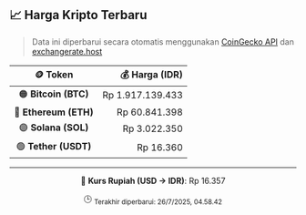 

<!-- HARGA_KRIPTO -->
## 📈 Harga Kripto Terbaru

> Data ini diperbarui secara otomatis menggunakan [CoinGecko API](https://www.coingecko.com/) dan [exchangerate.host](https://exchangerate.host/)

<div align="center">

| 🪙 Token | 💰 Harga (IDR) |
|:------:|---------------:|
| 🟠 **Bitcoin (BTC)**   | Rp 1.917.139.433 |
| 🔵 **Ethereum (ETH)**  | Rp 60.841.398 |
| 🟣 **Solana (SOL)**    | Rp 3.022.350 |
| 🟢 **Tether (USDT)**   | Rp 16.360 |

---

💱 **Kurs Rupiah (USD → IDR)**: Rp 16.357

🕒 <sub>Terakhir diperbarui: 26/7/2025, 04.58.42</sub>

</div>
<!-- /HARGA_KRIPTO -->